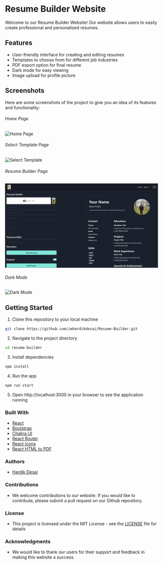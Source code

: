 # Resume Builder Website

Welcome to our Resume Builder Website! Our website allows users to easily create professional and personalized resumes.

## Features
- User-friendly interface for creating and editing resumes
- Templates to choose from for different job industries
- PDF export option for final resume
- Dark mode for easy viewing
- Image upload for profile picture

## Screenshots
Here are some screenshots of the project to give you an idea of its features and functionality:

###### Home Page
![Home Page](https://user-images.githubusercontent.com/87645745/213860435-ef02b36f-adbd-4517-b103-174c3dcb7be9.png)

###### Select Template Page
![Select Template](https://user-images.githubusercontent.com/87645745/213860462-ea8bd7db-2c15-4633-9894-113f047cc13b.png)

###### Resume Builder Page
![Resume Building](https://github.com/Vikesh8107/Resume_Builder/blob/master/src/Assets/Screenshot%20(314).png)


###### Dark Mode
![Dark Mode](https://user-images.githubusercontent.com/87645745/213860517-73a40b9c-dd35-4586-a253-757c654f19c7.png)



## Getting Started
1. Clone this repository to your local machine
```bash
git clone https://github.com/imhardikdesai/Resume-Builder.git
```
2. Navigate to the project directory
```bash
cd resume-builder
```
3. Install dependencies
```bash
npm install
```
4. Run the app
```bash
npm run start
```
5. Open http://localhost:3000 in your browser to see the application running

### Built With
- [React](https://reactjs.org/)
- [Bootstrap](https://getbootstrap.com/)
- [Chakra UI](https://chakra-ui.com/)
- [React Router](https://reactrouter.com/)
- [React Icons](https://react-icons.github.io/react-icons/)
- [React HTML to PDF](https://www.npmjs.com/package/react-html-to-pdf)

### Authors
- [Hardik Desai](http://hardikdesai.tech/)

### Contributions
- We welcome contributions to our website. If you would like to contribute, please submit a pull request on our Github repository.

### License
 - This project is licensed under the MIT License - see the [LICENSE](LICENSE) file for details

### Acknowledgments
- We would like to thank our users for their support and feedback in making this website a success.
